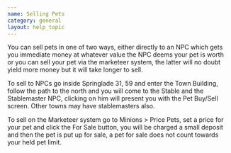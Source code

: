```yaml
---
name: Selling Pets
category: general
layout: help_topic
---
```

You can sell pets in one of two ways, either directly to an NPC which gets you immediate money at whatever value the NPC deems your pet is worth or you can sell your pet via the marketeer system, the latter will no doubt yield more money but it will take longer to sell.

To sell to NPCs go inside Springlade 31, 59 and enter the Town Building, follow the path to the north and you will come to the Stable and the Stablemaster NPC, clicking on him will present you with the Pet Buy/Sell screen. Other towns may have stablemasters also.

To sell on the Marketeer system go to Minions > Price Pets, set a price for your pet and click the For Sale button, you will be charged a small deposit and then the pet is put up for sale, a pet for sale does not count towards your held pet limit.
